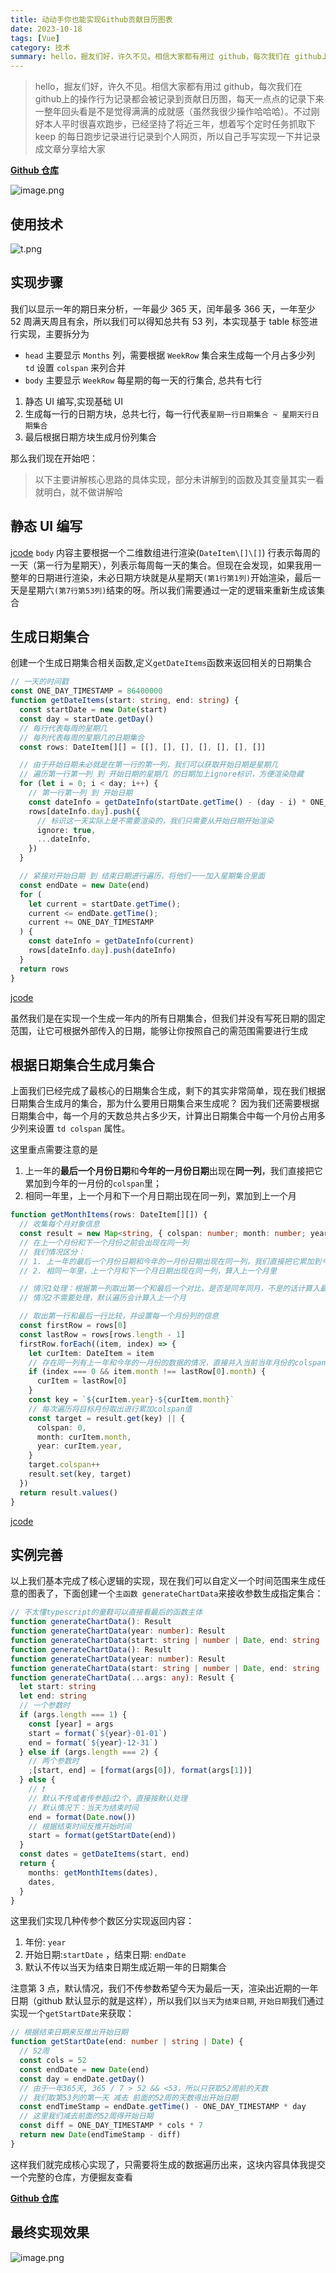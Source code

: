 ```yaml
---
title: 动动手你也能实现Github贡献日历图表
date: 2023-10-18
tags: [Vue]
category: 技术
summary: hello，掘友们好，许久不见。相信大家都有用过 github，每次我们在 github上的操作行为记录都会被记录到贡献日历图...
---
```


> hello，掘友们好，许久不见。相信大家都有用过 github，每次我们在 github上的操作行为记录都会被记录到贡献日历图，每天一点点的记录下来一整年回头看是不是觉得满满的成就感（虽然我很少操作哈哈哈）。不过刚好本人平时很喜欢跑步，已经坚持了将近三年，想着写个定时任务抓取下 keep 的每日跑步记录进行记录到个人网页，所以自己手写实现一下并记录成文章分享给大家

**[Github 仓库](https://github.com/CodeListener/contribution-calendar-chart)**

![image.png](https://raw.githubusercontent.com/CodeListener/resources/main/202408111619754.png)

## 使用技术

![t.png](https://raw.githubusercontent.com/CodeListener/resources/main/20240811162101.png)

## 实现步骤

我们以显示一年的期日来分析，一年最少 365 天，闰年最多 366 天，一年至少 52 周满天周且有余，所以我们可以得知总共有 53 列，本实现基于 table 标签进行实现，主要拆分为

- `head` 主要显示 `Months` 列，需要根据 `WeekRow` 集合来生成每一个月占多少列 `td` 设置 `colspan` 来列合并
- `body` 主要显示 `WeekRow` 每星期的每一天的行集合, 总共有七行

1.  静态 UI 编写,实现基础 UI
2.  生成每一行的日期方块，总共七行，每一行代表`星期一行日期集合 ~ 星期天行日期集合`
3.  最后根据日期方块生成月份列集合

那么我们现在开始吧：

> 以下主要讲解核心思路的具体实现，部分未讲解到的函数及其变量其实一看就明白，就不做讲解哈

## 静态 UI 编写

[jcode](https://code.juejin.cn/pen/7260293033449504779)
`body` 内容主要根据一个二维数组进行渲染(`DateItem\[]\[]`) 行表示每周的一天（第一行为星期天），列表示每周每一天的集合。但现在会发现，如果我用一整年的日期进行渲染，未必日期方块就是从星期天`(第1行第1列)`开始渲染，最后一天是星期六`(第7行第53列)`结束的呀。所以我们需要通过一定的逻辑来重新生成该集合

## 生成日期集合

创建一个生成日期集合相关函数,定义`getDateItems`函数来返回相关的日期集合

```typescript
// 一天的时间戳
const ONE_DAY_TIMESTAMP = 86400000
function getDateItems(start: string, end: string) {
  const startDate = new Date(start)
  const day = startDate.getDay()
  // 每行代表每周的星期几
  // 每列代表每周的星期几的日期集合
  const rows: DateItem[][] = [[], [], [], [], [], [], []]

  // 由于开始日期未必就是在第一行的第一列，我们可以获取开始日期是星期几
  // 遍历第一行第一列 到 开始日期的星期几 的日期加上ignore标识，方便渲染隐藏
  for (let i = 0; i < day; i++) {
    // 第一行第一列 到 开始日期
    const dateInfo = getDateInfo(startDate.getTime() - (day - i) * ONE_DAY_TIMESTAMP)
    rows[dateInfo.day].push({
      // 标识这一天实际上是不需要渲染的，我们只需要从开始日期开始渲染
      ignore: true,
      ...dateInfo,
    })
  }

  // 紧接对开始日期 到 结束日期进行遍历，将他们一一加入星期集合里面
  const endDate = new Date(end)
  for (
    let current = startDate.getTime();
    current <= endDate.getTime();
    current += ONE_DAY_TIMESTAMP
  ) {
    const dateInfo = getDateInfo(current)
    rows[dateInfo.day].push(dateInfo)
  }
  return rows
}
```

[jcode](https://code.juejin.cn/pen/7260310847528763411)

虽然我们是在实现一个生成一年内的所有日期集合，但我们并没有写死日期的固定范围，让它可根据外部传入的日期，能够让你按照自己的需范围需要进行生成

## 根据日期集合生成月集合

上面我们已经完成了最核心的日期集合生成，剩下的其实非常简单，现在我们根据日期集合生成月的集合，那为什么要用日期集合来生成呢？
因为我们还需要根据日期集合中，每一个月的天数总共占多少天，计算出日期集合中每一个月份占用多少列来设置 `td colspan` 属性。

这里重点需要注意的是

1.  上一年的**最后一个月份日期**和**今年的一月份日期**出现在**同一列**，我们直接把它累加到今年的一月份的`colspan`里；
2.  相同一年里，上一个月和下一个月日期出现在同一列，累加到上一个月

```typescript
function getMonthItems(rows: DateItem[][]) {
  // 收集每个月对象信息
  const result = new Map<string, { colspan: number; month: number; year: number }>()
  // 在上一个月份和下一个月份之前会出现在同一列
  // 我们情况区分：
  // 1. 上一年的最后一个月份日期和今年的一月份日期出现在同一列，我们直接把它累加到今年的一月份里
  // 2. 相同一年里，上一个月和下一个月日期出现在同一列，算入上一个月里

  // 情况1处理：根据第一列取出第一个和最后一个对比，是否是同年同月，不是的话计算入最后一个的日期月份里
  // 情况2不需要处理，默认遍历会计算入上一个月

  // 取出第一行和最后一行比较，并设置每一个月份列的信息
  const firstRow = rows[0]
  const lastRow = rows[rows.length - 1]
  firstRow.forEach((item, index) => {
    let curItem: DateItem = item
    // 存在同一列有上一年和今年的一月份的数据的情况，直接并入当前当年月份的colspan
    if (index === 0 && item.month !== lastRow[0].month) {
      curItem = lastRow[0]
    }
    const key = `${curItem.year}-${curItem.month}`
    // 每次遍历将目标月份取出进行累加colspan值
    const target = result.get(key) || {
      colspan: 0,
      month: curItem.month,
      year: curItem.year,
    }
    target.colspan++
    result.set(key, target)
  })
  return result.values()
}
```

[jcode](https://code.juejin.cn/pen/7261076996695064635)

## 实例完善

以上我们基本完成了核心逻辑的实现，现在我们可以自定义一个时间范围来生成任意的图表了，下面创建一个`主函数 generateChartData`来接收参数生成指定集合：

```typescript
// 不太懂typescript的童鞋可以直接看最后的函数主体
function generateChartData(): Result
function generateChartData(year: number): Result
function generateChartData(start: string | number | Date, end: string | number | Date): Result
function generateChartData(): Result
function generateChartData(year: number): Result
function generateChartData(start: string | number | Date, end: string | number | Date): Result
function generateChartData(...args: any): Result {
  let start: string
  let end: string
  // 一个参数时
  if (args.length === 1) {
    const [year] = args
    start = format(`${year}-01-01`)
    end = format(`${year}-12-31`)
  } else if (args.length === 2) {
    // 两个参数时
    ;[start, end] = [format(args[0]), format(args[1])]
  } else {
    // ❗
    // 默认不传或者传参超过2个，直接按默认处理
    // 默认情况下：当天为结束时间
    end = format(Date.now())
    // 根据结束时间反推开始时间
    start = format(getStartDate(end))
  }
  const dates = getDateItems(start, end)
  return {
    months: getMonthItems(dates),
    dates,
  }
}
```

这里我们实现几种传参个数区分实现返回内容：

1.  年份: `year`
2.  开始日期:`startDate` ，结束日期: `endDate`
3.  默认不传以当天为结束日期生成近期一年的日期集合

注意第 3 点，默认情况，我们不传参数希望今天为最后一天，渲染出近期的一年日期（github 默认显示的就是这样），所以我们以`当天`为`结束日期`, `开始日期`我们通过实现一个`getStartDate`来获取：

```typescript
// 根据结束日期来反推出开始日期
function getStartDate(end: number | string | Date) {
  // 52周
  const cols = 52
  const endDate = new Date(end)
  const day = endDate.getDay()
  // 由于一年365天, 365 / 7 > 52 && <53，所以只获取52周前的天数
  // 我们取第53列的第一天 减去 前面的52周的天数得出开始日期
  const endTimeStamp = endDate.getTime() - ONE_DAY_TIMESTAMP * day
  // 这里我们减去前面的52周得开始日期
  const diff = ONE_DAY_TIMESTAMP * cols * 7
  return new Date(endTimeStamp - diff)
}
```

这样我们就完成核心实现了，只需要将生成的数据遍历出来，这块内容具体我提交一个完整的仓库，方便掘友查看

**[Github 仓库](https://github.com/CodeListener/contribution-calendar-chart)**

## 最终实现效果

![image.png](https://raw.githubusercontent.com/CodeListener/resources/main/20230406230329.png)
